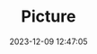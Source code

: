 ---
weight: 1
images:
- /images/edited/114.jpeg
title: Picture
date: 2023-12-09 12:47:05
tags:
- luminar
- work
---